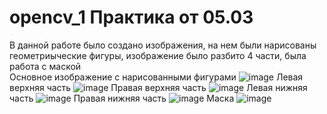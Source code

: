 # opencv_1 Практика от 05.03
В данной работе было создано изображения, на нем были нарисованы геометриыческие фигуры, изображение было разбито 4 части, была работа с маской<br />
Основное изображение с нарисованными фигурами
![image](https://github.com/cuber201/opencv_1/assets/72391128/ab338b6c-cd37-4c67-9e80-82598e35994c)
Левая верхняя часть 
![image](https://github.com/cuber201/opencv_1/assets/72391128/739cbeb5-02f8-4e7d-a4e5-ee53787fda27)
Правая верхняя часть
![image](https://github.com/cuber201/opencv_1/assets/72391128/3fac6215-f1a8-473d-ac7a-cd5804e1e6dd)
Левая нижняя часть
![image](https://github.com/cuber201/opencv_1/assets/72391128/284b9813-b03b-42da-bfd8-df6f255a5143)
Правая нижняя часть
![image](https://github.com/cuber201/opencv_1/assets/72391128/418c634f-cf97-47f2-be5e-be34297714dd)
Маска
![image](https://github.com/cuber201/opencv_1/assets/72391128/d1500518-be49-4cea-a1b3-d5c84b8bff5f)




